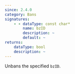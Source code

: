 ```yaml
---
since: 2.4.0
category: Bans
signatures:
    - - dataType: const char*
        name: bzID
        description: ~
        default: ~
returns:
    dataType: bool
    description: ~
---
```


Unbans the specified `bzID`.